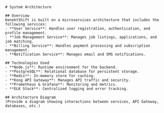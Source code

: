 
    # System Architecture

    ## Overview
    KenektShift is built on a microservices architecture that includes the following services:
    - **User Service**: Handles user registration, authentication, and profile management.
    - **Job Management Service**: Manages job listings, applications, and job matching.
    - **Billing Service**: Handles payment processing and subscription management.
    - **Notification Service**: Manages email and SMS notifications.

    ## Technologies Used
    - **Node.js**: Runtime environment for the backend.
    - **PostgreSQL**: Relational database for persistent storage.
    - **Redis**: In-memory store for caching.
    - **Kong API Gateway**: Manages API traffic and security.
    - **Prometheus & Grafana**: Monitoring and metrics.
    - **ELK Stack**: Centralized logging and error tracking.

    ## Architecture Diagram
    (Provide a diagram showing interactions between services, API Gateway, databases, etc.)
    
